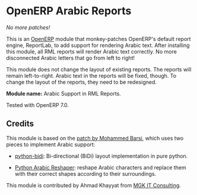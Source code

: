 OpenERP Arabic Reports
======================

*No more patches!*

This is an [OpenERP](http://www.openerp.com) module that
monkey-patches OpenERP's default report engine, ReportLab, to add
support for rendering Arabic text. After installing this module, all
RML reports will render Arabic text correctly. No more disconnected
Arabic letters that go from left to right!

This module does not change the layout of existing reports. The
reports will remain left-to-right. Arabic text in the reports will be
fixed, though. To change the layout of the reports, they need to be
redesigned.

**Module name:** Arabic Support in RML Reports.

Tested with OpenERP 7.0.

Credits
-------

This module is based on the
[patch by Mohammed Barsi](https://github.com/barsi/openerp-rtl), which
uses two pieces to implement Arabic support:

- [python-bidi](https://pypi.python.org/pypi/python-bidi/):
   Bi-directional (BiDi) layout implementation in pure python.

- [Python Arabic Reshaper](https://github.com/mpcabd/python-arabic-reshaper):
  reshape Arabic characters and replace them with their correct shapes
  according to their surroundings.

This module is contributed by Ahmad Khayyat from
[MGK IT Consulting](http://www.mgkitconsulting.com).
